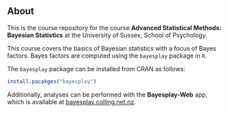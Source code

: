 ## About

This is the course repository for the course **Advanced Statistical
Methods: Bayesian Statistics** at the University of Sussex, School of
Psychology. 

This course covers the basics of Bayesian statistics with a focus of Bayes
factors. Bayes factors are computed using the `bayesplay` package in `R`.

The `bayesplay` package can be installed from CRAN as follows:

```r
install.pacakges("bayesplay")
```

Additionally, analyses can be performed with the **Bayesplay-Web** app,
which is available at
[bayesplay.colling.net.nz](https://bayesplay.colling.net.nz).

